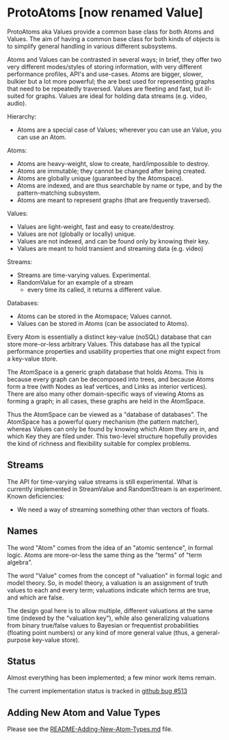 
ProtoAtoms [now renamed Value]
==========
ProtoAtoms aka Values provide a common base class for both Atoms and Values.
The aim of having a common base class for both kinds of objects is to
simplify general handling in various different subsystems.

Atoms and Values can be contrasted in several ways; in brief, they
offer two very different modes/styles of storing information, with
very different performance profiles, API's and use-cases. Atoms
are bigger, slower, bulkier but a lot more powerful; the are best
used for representing graphs that need to be repeatedly traversed.
Values are fleeting and fast, but ill-suited for graphs. Values are
ideal for holding data streams (e.g. video, audio).

Hierarchy:
* Atoms are a special case of Values; wherever you can use an Value,
  you can use an Atom.

Atoms:
* Atoms are heavy-weight, slow to create, hard/impossible to destroy.
* Atoms are immutable; they cannot be changed after being created.
* Atoms are globally unique (guaranteed by the Atomspace).
* Atoms are indexed, and are thus searchable by name or type, and by
  the pattern-matching subsystem.
* Atoms are meant to represent graphs (that are frequently traversed).

Values:
* Values are light-weight, fast and easy to create/destroy.
* Values are not (globally or locally) unique.
* Values are not indexed, and can be found only by knowing their key.
* Values are meant to hold transient and streaming data (e.g. video)

Streams:
* Streams are time-varying values. Experimental.
* RandomValue for an example of a stream
  - every time its called, it returns a different value.

Databases:
* Atoms can be stored in the Atomspace; Values cannot.
* Values can be stored in Atoms (can be associated to Atoms).

Every Atom is essentially a distinct key-value (noSQL) database that
can store more-or-less arbitrary Values. This database has all the
typical performance properties and usability properties that one might
expect from a key-value store.

The AtomSpace is a generic graph database that holds Atoms. This is
because every graph can be decomposed into trees, and because Atoms
form a tree (with Nodes as leaf vertices, and Links as interior
vertices). There are also many other domain-specific ways of viewing
Atoms as forming a graph; in all cases, these graphs are held in the
AtomSpace.

Thus the AtomSpace can be viewed as a "database of databases". The
AtomSpace has a powerful query mechanism (the pattern matcher), whereas
Values can only be found by knowing which Atom they are in, and which
Key they are filed under. This two-level structure hopefully provides
the kind of richness and flexibility suitable for complex problems.

Streams
-------
The API for time-varying value streams is still experimental. What is
currently implemented in StreamValue and RandomStream is an experiment.
Known deficiencies:
* We need a way of streaming something other than vectors of floats.

Names
-----
The word "Atom" comes from the idea of an "atomic sentence", in formal
logic.  Atoms are more-or-less the same thing as the "terms" of "term
algebra".

The word "Value" comes from the concept of "valuation" in formal logic
and model theory. So, in model theory, a valuation is an assignment of
truth values to each and every term; valuations indicate which terms are
true, and which are false.

The design goal here is to allow multiple, different valuations at the
same time (indexed by the "valuation key"), while also generalizing
valuations from binary true/false values to Bayesian or frequentist
probabilities (floating point numbers) or any kind of more general value
(thus, a general-purpose key-value store).

Status
------
Almost everything has been implemented; a few minor work items remain.

The current implementation status is tracked in
[github bug #513](https://github.com/opencog/atomspace/issues/513)

Adding New Atom and Value Types
-------------------------------
Please see the
[README-Adding-New-Atom-Types.md](../atom_types/README-Adding-New-Atom-Types.md) file.


